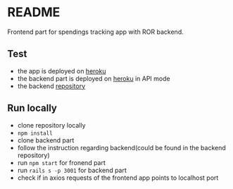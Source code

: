 # README

Frontend part for spendings tracking app with ROR backend.


## Test
- the app is deployed on [heroku](https://spend-and-track-fe.herokuapp.com/) 
- the backend part is deployed on [heroku](https://spend-and-track.herokuapp.com) in API mode 
- the backend [repository](https://github.com/OleksaRiabukha/spend-track-backend)

## Run locally 

- clone repository locally 
- `npm install`
- clone backend part
- follow the instruction regarding backend(could be found in the backend repository)
- run `npm start` for fronend part
- run `rails s -p 3001` for backend part 
- check if in axios requests of the frontend app points to localhost port
